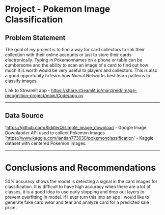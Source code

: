 # Project  - Pokemon Image Classification 


## Problem Statement
The goal of my project is to find a way for card collectors to link their collection
with their online accounts or just to store their cards electronically. Typing in Pokemonnames on 
a phone or table can be cumbersome and the ability to scan an image of a card to find out
how much it is worth would be very useful to players and collectors. This is also a good 
opportunity to learn how Nueral Networks best learn patterns to classify images.

Link to Streamlit app - https://share.streamlit.io/marcjreid/image-recognition-project/main/Code/app.py

---

## Data Source
'https://github.com/RiddlerQ/simple_image_download - Google Image Downlaoder API used to collect Pokemon Images
'https://www.kaggle.com/lantian773030/pokemonclassification' - Kaggle dataset with centered Pokemon images.

---

# Conclusions and Recommendations
50% accuracy shows the model is detecting a signal in the card images for classification.
It is difficult to have high accuracy when there are a lot of classes, it is a good idea to use early stopping and drop out layers to prevent overfitting in model.
If I ever turn this into an app I would like to generate fake card wear and tear and analyze card for a predicted sale price.

